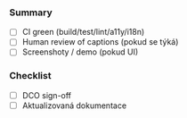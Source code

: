 ### Summary
- [ ] CI green (build/test/lint/a11y/i18n)
- [ ] Human review of captions (pokud se týká)
- [ ] Screenshoty / demo (pokud UI)

### Checklist
- [ ] DCO sign-off
- [ ] Aktualizovaná dokumentace
